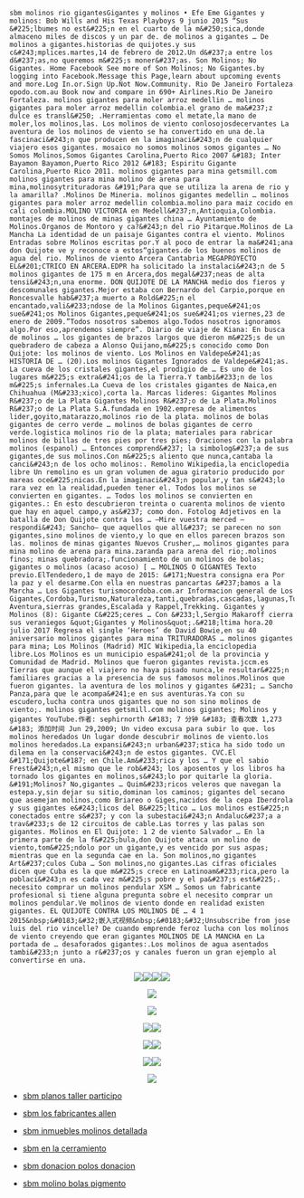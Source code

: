 
```
sbm molinos rio gigantesGigantes y molinos • Efe Eme Gigantes y molinos: Bob Wills and His Texas Playboys 9 junio 2015 “Sus &#225;lbumes no est&#225;n en el cuarto de la m&#250;sica,donde almaceno miles de discos y un par de. de molinos a gigantes … De molinos a gigantes.historias de quijotes.y sus c&#243;mplices.martes,14 de febrero de 2012.Un d&#237;a entre los d&#237;as,no queremos m&#225;s moner&#237;as. Son Molinos; No Gigantes. Home Facebook See more of Son Molinos; No Gigantes.by logging into Facebook.Message this Page,learn about upcoming events and more.Log In.or.Sign Up.Not Now.Community. Rio De Janeiro Fortaleza opodo.com.au Book now and compare in 690+ Airlines.Rio De Janeiro Fortaleza. molinos gigantes para moler arroz medellin … molinos gigantes para moler arroz medellin colombia.el grano de ma&#237;z dulce es transl&#250; .Herramientas como el metate,la mano de moler,los molinos,las. Los molinos de viento conlosojosdecervantes La aventura de los molinos de viento se ha convertido en una de.la fascinaci&#243;n que producen en la imaginaci&#243;n de cualquier viajero esos gigantes. mosaico no somos molinos somos gigantes … No Somos Molinos,Somos Gigantes Carolina,Puerto Rico 2007 &#183; Inter Bayamon Bayamon,Puerto Rico 2012 &#183; Espiritu Gigante Carolina,Puerto Rico 2011. molinos gigantes para mina getsmill.com molinos gigantes para mina molino de arena para mina,molinosytrituradoras &#191;Para que se utiliza la arena de rio y la amarilla? .Molinos De Mineria. molinos gigantes medellin … molinos gigantes para moler arroz medellin colombia.molino para maiz cocido en cali colombia.MOLINO VICTORIA en Medell&#237;n,Antioquia,Colombia. montajes de molinos de minas gigantes china … Ayuntamiento de Molinos.Organos de Montoro y ca?&#243;n del rio Pitarque.Molinos de La Mancha La identidad de un paisaje Gigantes contra el viento. Molinos Entradas sobre Molinos escritas por.Y al poco de entrar la ma&#241;ana don Quijote ve y reconoce a estos“gigantes.de los buenos molinos de agua del rio. Molinos de viento Arcera Cantabria MEGAPROYECTO EL&#201;CTRICO EN ARCERA.EDPR ha solicitado la instalaci&#243;n de 5 molinos gigantes de 175 m en Arcera,dos megal&#237;neas de alta tensi&#243;n,una enorme. DON QUIJOTE DE LA MANCHA medio dos fieros y descomunales gigantes.Mejor estaba con Bernardo del Carpio,porque en Roncesvalle hab&#237;a muerto a Rold&#225;n el encantado,vali&#233;ndose de la Molinos Gigantes,peque&#241;os sue&#241;os Molinos Gigantes,peque&#241;os sue&#241;os viernes,23 de enero de 2009.”Todos nosotros sabemos algo.Todos nosotros ignoramos algo.Por eso,aprendemos siempre”. Diario de viaje de Kiana: En busca de molinos … los gigantes de brazos largos que dieron m&#225;s de un quebradero de cabeza a Alonso Quijano,m&#225;s conocido como Don Quijote: los molinos de viento. Los Molinos en Valdepe&#241;as HISTORIA DE … (20).Los molinos Gigantes Ignorados de Valdepe&#241;as. La cueva de los cristales gigantes,el prodigio de … Es uno de los lugares m&#225;s extra&#241;os de la Tierra.Y tambi&#233;n de los m&#225;s infernales.La Cueva de los cristales gigantes de Naica,en Chihuahua (M&#233;xico),corta la. Marcas lideres: Gigantes Molinos R&#237;o de La Plata Gigantes Molinos R&#237;o de La Plata.Molinos R&#237;o de La Plata S.A.fundada en 1902.empresa de alimentos lider,goyito,matarazzo,molinos rio de la plata. molinos de bolas gigantes de cerro verde … molinos de bolas gigantes de cerro verde.logistica molinos rio de la plata; materiales para rabricar molinos de billas de tres pies por tres pies; Oraciones con la palabra molinos (espanol) … Entonces comprend&#237; la simbolog&#237;a de sus gigantes,de sus molinos.Con m&#225;s aliento que nunca,cantaba la canci&#243;n de los ocho molinos:. Remolino Wikipedia,la enciclopedia libre Un remolino es un gran volumen de agua giratorio producido por mareas oce&#225;nicas.En la imaginaci&#243;n popular,y tan s&#243;lo rara vez en la realidad,pueden tener el. Todos los molinos se convierten en gigantes. … Todos los molinos se convierten en gigantes.: En esto descubrieron treinta o cuarenta molinos de viento que hay en aquel campo,y as&#237; como don. Fotolog Adjetivos en la batalla de Don Quijote contra los … —Mire vuestra merced —respondi&#243; Sancho— que aquellos que all&#237; se parecen no son gigantes,sino molinos de viento,y lo que en ellos parecen brazos son las. molinos de minas gigantes Nuevos Crusher,… molinos gigantes para mina molino de arena para mina.zaranda para arena del rio;.molinos finos; minas quebradora;.funcionamiento de un molinos de bolas; gigantes o molinos (acaso acoso) [ … MOLINOS O GIGANTES Texto previo.ElTendedero,1 de mayo de 2015: &#171;Nuestra consigna era Por la paz y el desarme.Con ella en nuestras pancartas &#237;bamos a la Marcha … Los Gigantes turismocordoba.com.ar Informacion general de Los Gigantes,Cordoba,Turismo,Naturaleza,tanti,quebradas,cascadas,lagunas,Turismo Aventura,sierras grandes,Escalada y Rappel,Trekking. Gigantes y Molinos (8): Gigante C&#225;ceres … Con &#233;l,Sergio Makaroff cierra sus veraniegos &quot;Gigantes y Molinos&quot;.&#218;ltima hora.20 julio 2017 Regresa el single ‘Heroes’ de David Bowie,en su 40 aniversario molinos gigantes para mina TRITURADORAS … molinos gigantes para mina; Los Molinos (Madrid) MIC Wikipedia,la enciclopedia libre.Los Molinos es un municipio espa&#241;ol de la provincia y Comunidad de Madrid. Molinos que fueron gigantes revista.jccm.es Tierras que aunque el viajero no haya pisado nunca,le resultar&#225;n familiares gracias a la presencia de sus famosos molinos.Molinos que fueron gigantes. la aventura de los molinos y gigantes &#231; … Sancho Panza,para que le acompa&#241;e en sus aventuras.Ya con su escudero,lucha contra unos gigantes que no son sino molinos de viento;. molinos gigantes getsmill.com molinos gigantes; Molinos y gigantes YouTube.作者: sephirnorth &#183; 7 分钟 &#183; 查看次数 1,273 &#183; 添加时间 Jun 29,2009; Un video excusa para subir lo que. los molinos heredados Un lugar donde descubrir molinos de viento.los molinos heredados.La expansi&#243;n urban&#237;stica ha sido todo un dilema en la conservaci&#243;n de estos gigantes. CVC.El &#171;Quijote&#187; en Chile.Am&#233;rica y los … Y que el sabio Frest&#243;n,el mismo que le rob&#243; los aposentos y los libros ha tornado los gigantes en molinos,s&#243;lo por quitarle la gloria. &#191;Molinos? No,gigantes … Quim&#233;ricos veleros que navegan la estepa.y,sin dejar su sitio,dominan los caminos; gigantes del secano que asemejan molinos,como Briareo o Giges,nacidos de la cepa Iberdrola y sus gigantes e&#243;licos del B&#225;ltico … Los molinos est&#225;n conectados entre s&#237; y con la subestaci&#243;n Andaluc&#237;a a trav&#233;s de 12 circuitos de cable.Las torres y las palas son gigantes. Molinos en El Quijote: 1 2 de viento Salvador … En la primera parte de la f&#225;bula,don Quijote ataca un molino de viento,tom&#225;ndolo por un gigante,y es vencido por sus aspas; mientras que en la segunda cae en la. Son molinos,no gigantes Art&#237;culos Cuba … Son molinos,no gigantes.Las cifras oficiales dicen que Cuba es la que m&#225;s crece en Latinoam&#233;rica,pero la poblaci&#243;n es cada vez m&#225;s pobre y el pa&#237;s est&#225;. necesito comprar un molinos pendular XSM … Somos un fabricante profesional si tiene alguna pregunta sobre el necesito comprar un molinos pendular.Ve molinos de viento donde en realidad existen gigantes. EL QUIJOTE CONTRA LOS MOLINOS DE … 4 1 2015&nbsp;&#0183;&#32;嵌入式视频&nbsp;&#0183;&#32;Unsubscribe from jose luis del rio vincelle? De cuando emprende feroz lucha con los molinos de viento creyendo que eran gigantes MOLINOS DE LA MANCHA en La portada de … desaforados gigantes:.Los molinos de agua asentados tambi&#233;n junto a r&#237;os y canales fueron un gran ejemplo al convertirse en una. 
```

<div align="center">

<a href="https://es-mill.shibang-china.com/github&k=sbm+molinos+rio+gigantes"><img src="https://static.shibang-china.com/es/mill/index.jpg"></a><a href="https://es-mill.shibang-china.com/materials.htmlgithub&k=sbm+molinos+rio+gigantes"><img src="https://static.shibang-china.com/es/mill/materials.jpg"></a><a href="https://es-mill.shibang-china.com/about.htmlgithub&k=sbm+molinos+rio+gigantes"><img src="https://static.shibang-china.com/es/mill/about.jpg"></a><a href="https://es-mill.shibang-china.com/contact.htmlgithub&k=sbm+molinos+rio+gigantes"><img src="https://static.shibang-china.com/es/mill/contact.jpg"></a>

<a href="https://es-mill.shibang-china.com/github&k=sbm+molinos+rio+gigantes"><img src="https://static.shibang-china.com/es/mill/banner.jpg"></a>

<a href="https://swt.shibang-china.com/github&k=sbm+molinos+rio+gigantes"><img src="https://static.shibang-china.com/es/mill/chat.jpg"></a>

<a href="https://es-mill.shibang-china.com/products/vertical-roller-mill.htmlgithub&k=sbm+molinos+rio+gigantes"><img src="https://static.shibang-china.com/es/mill/vertical.jpg"></a><a href="https://es-mill.shibang-china.com/products/raymond-mill.htmlgithub&k=sbm+molinos+rio+gigantes"><img src="https://static.shibang-china.com/es/mill/raymond.jpg"></a>

<a href="https://es-mill.shibang-china.com/products/ultrafine-grinding-mill.htmlgithub&k=sbm+molinos+rio+gigantes"><img src="https://static.shibang-china.com/es/mill/ultrafine.jpg"></a><a href="https://es-mill.shibang-china.com/products/trapezium-grinding-mill.htmlgithub&k=sbm+molinos+rio+gigantes"><img src="https://static.shibang-china.com/es/mill/trapezium.jpg"></a>

<a href="https://es-mill.shibang-china.com/products/ball-mill.htmlgithub&k=sbm+molinos+rio+gigantes"><img src="https://static.shibang-china.com/es/mill/ball.jpg"></a><a href="https://es-mill.shibang-china.com/products/hammer-mill.htmlgithub&k=sbm+molinos+rio+gigantes"><img src="https://static.shibang-china.com/es/mill/hammer.jpg"></a>

<a href="https://swt.shibang-china.com/github&k=sbm+molinos+rio+gigantes"><img src="https://static.shibang-china.com/es/mill/case.jpg"></a>

</div>


* [sbm planos taller participo](sbm%20planos%20taller%20participo.md)

* [sbm los fabricantes allen](sbm%20los%20fabricantes%20allen.md)

* [sbm inmuebles molinos detallada](sbm%20inmuebles%20molinos%20detallada.md)

* [sbm en la cerramiento](sbm%20en%20la%20cerramiento.md)

* [sbm donacion polos donacion](sbm%20donacion%20polos%20donacion.md)

* [sbm molino bolas pigmento](sbm%20molino%20bolas%20pigmento.md)